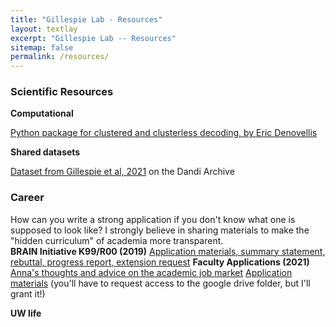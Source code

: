 ```yaml
---
title: "Gillespie Lab - Resources"
layout: textlay
excerpt: "Gillespie Lab -- Resources"
sitemap: false
permalink: /resources/
---
```


### Scientific Resources
**Computational**

[Python package for clustered and clusterless decoding, by Eric Denovellis](https://github.com/Eden-Kramer-Lab/replay_trajectory_classification) 

**Shared datasets**

[Dataset from Gillespie et al, 2021](https://dandiarchive.org/dandiset/000115/0.210914.1732) on the Dandi Archive

### Career
How can you write a strong application if you don't know what one is supposed to look like?  I strongly believe in sharing materials to make the "hidden curriculum" of academia more transparent.  
**BRAIN Initiative K99/R00 (2019)**
[Application materials, summary statement, rebuttal, progress report, extension request](https://drive.google.com/drive/folders/1R5Pl7TitkIa5HdQH0LBTnCnkosFIC1n0?usp=sharing)
**Faculty Applications (2021)**
[Anna's thoughts and advice on the academic job market](https://drive.google.com/file/d/1iWgXoqqlHOeQYzKMSI176kF-W-DkRaJL/view?usp=sharing)
[Application materials](https://drive.google.com/drive/folders/1NO-0TC0NtO63ACdisLsQnGTT80trS1PL?usp=sharing)
(you'll have to request access to the google drive folder, but I'll grant it!)

**UW life**


